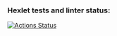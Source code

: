 ### Hexlet tests and linter status:
[![Actions Status](https://github.com/nic11371/python-project-52/actions/workflows/hexlet-check.yml/badge.svg)](https://github.com/nic11371/python-project-52/actions)